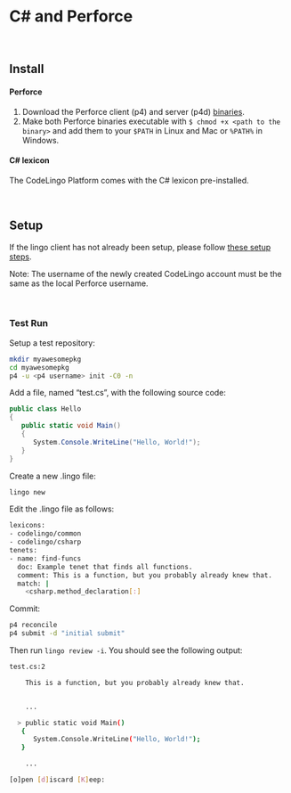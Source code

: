 # C# and Perforce

<br/>

## Install

#### Perforce
1. Download the Perforce client (p4) and server (p4d) [binaries](https://www.perforce.com/downloads).
2. Make both Perforce binaries executable with `$ chmod +x <path to the binary>` and add them to your `$PATH` in Linux and Mac or `%PATH%` in Windows. 

#### C# lexicon 
The CodeLingo Platform comes with the C# lexicon pre-installed.

<br/>

## Setup

If the lingo client has not already been setup, please follow [these setup steps](getting-started.md). 

Note: The username of the newly created CodeLingo account must be the same as the local Perforce username.

<br/>

### Test Run

Setup a test repository:

```bash
mkdir myawesomepkg
cd myawesomepkg
p4 -u <p4 username> init -C0 -n
```

Add a file, named “test.cs”, with the following source code:

```CS
public class Hello
{
   public static void Main()
   {
      System.Console.WriteLine("Hello, World!");
   }
}
```

Create a new .lingo file:

```bash
lingo new
```

Edit the .lingo file as follows:

```bash
lexicons:
- codelingo/common
- codelingo/csharp
tenets:
- name: find-funcs
  doc: Example tenet that finds all functions.
  comment: This is a function, but you probably already knew that.
  match: |
    <csharp.method_declaration[:]
```

Commit:

```bash
p4 reconcile
p4 submit -d "initial submit"
```

Then run `lingo review -i`. You should see the following output:

```bash
test.cs:2

    This is a function, but you probably already knew that.


    ...

  > public static void Main()
   {
      System.Console.WriteLine("Hello, World!");
   }

    ...

[o]pen [d]iscard [K]eep:
```

<br/>



